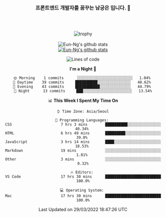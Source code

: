 <div align="center">

### 프론트엔드 개발자를 꿈꾸는 남궁은 입니다. 👋
 
<br />
<br />
 
![trophy](https://github-profile-trophy.vercel.app/?username=Eun-Ng)
<br />
<br />
![Eun-Ng's github stats](https://github-readme-stats.vercel.app/api?username=Eun-Ng&show_icons=true)
<br />
[![Eun-Ng's github stats](https://github-readme-stats.vercel.app/api/top-langs/?username=Eun-Ng&show_icons=true&hide_border=true&title_color=004386&icon_color=004386&layout=compact)](https://github.com/Eun-Ng)
<br />

<!--START_SECTION:waka-->
![Lines of code](https://img.shields.io/badge/From%20Hello%20World%20I%27ve%20Written-4%20Thousand%20lines%20of%20code-blue)

**I'm a Night 🦉** 

```text
🌞 Morning    1 commits      ░░░░░░░░░░░░░░░░░░░░░░░░░   1.04% 
🌆 Daytime    39 commits     ██████████░░░░░░░░░░░░░░░   40.62% 
🌃 Evening    43 commits     ███████████░░░░░░░░░░░░░░   44.79% 
🌙 Night      13 commits     ███░░░░░░░░░░░░░░░░░░░░░░   13.54%

```


📊 **This Week I Spent My Time On** 

```text
⌚︎ Time Zone: Asia/Seoul

💬 Programming Languages: 
CSS                      7 hrs 3 mins        ██████████░░░░░░░░░░░░░░░   40.34% 
HTML                     6 hrs 49 mins       █████████░░░░░░░░░░░░░░░░   39.0% 
JavaScript               3 hrs 14 mins       ████░░░░░░░░░░░░░░░░░░░░░   18.53% 
Markdown                 19 mins             ░░░░░░░░░░░░░░░░░░░░░░░░░   1.81% 
Other                    3 mins              ░░░░░░░░░░░░░░░░░░░░░░░░░   0.32%

🔥 Editors: 
VS Code                  17 hrs 30 mins      █████████████████████████   100.0%

💻 Operating System: 
Mac                      17 hrs 30 mins      █████████████████████████   100.0%

```


 Last Updated on 29/03/2022 18:47:26 UTC
<!--END_SECTION:waka-->
 
</div>

